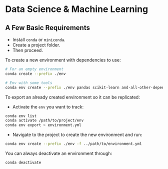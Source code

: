 # Data Science & Machine Learning

## A Few Basic Requirements

- Install `conda` or `miniconda`.
- Create a project folder.
- Then proceed.

To create a new environment with dependencies to use:

```sh
# For an empty environment
conda create --prefix ./env

# Env with some tools
conda env create --prefix ./env pandas scikit-learn and-all-other-dependencies-here
```

To export an already created environment so it can be replicated:
- Activate the `env` you want to track:

```sh
conda env list
conda activate /path/to/project/env
conda env export > environment.yml
```

- Navigate to the project to create the new environment and run:

```sh
conda env create --prefix ./env -f ../path/to/environment.yml
```

You can always deactivate an environment through:

```sh
conda deactivate
```


